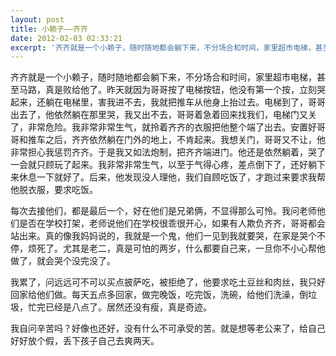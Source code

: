 ```yaml
---
layout: post
title: 小赖子——齐齐
date: 2012-02-03 02:33:21
excerpt: '齐齐就是一个小赖子，随时随地都会躺下来，不分场合和时间，家里超市电梯，甚至马路，真是败给他了。昨天就因为哥哥按了电梯按钮，他没有第一个按，立刻哭起来，还躺在电梯里，害我进不去，我就把推车从他身上抬过去'
---
```




齐齐就是一个小赖子，随时随地都会躺下来，不分场合和时间，家里超市电梯，甚至马路，真是败给他了。昨天就因为哥哥按了电梯按钮，他没有第一个按，立刻哭起来，还躺在电梯里，害我进不去，我就把推车从他身上抬过去。电梯到了，哥哥出去了，他依然躺在那里哭，我又出不去，哥哥着急着回来找我们，电梯门又关了，非常危险。我非常非常生气，就拎着齐齐的衣服把他整个端了出去。安置好哥哥和推车之后，齐齐依然躺在门外的地上，不肯起来。我想关门，哥哥又不让，他非常担心我惩罚齐齐。于是我又如法炮制，把齐齐端进门。他还是依然躺着，哭了一会就只顾玩了起来。我非常非常生气，以至于气得心疼，差点倒下了，还好躺下来休息一下就好了。后来，他发现没人理他，我们自顾吃饭了，才跑过来要求我帮他脱衣服，要求吃饭。


每次去接他们，都是最后一个，好在他们是兄弟俩，不显得那么可怜。我问老师他们是否在学校打架，老师说他们在学校很乖很开心，如果有人欺负齐齐，哥哥都会站出来。真的像我妈妈说的，我就是一个鬼，他们一见到我就要哭，在家是哭个不停，烦死了。尤其是老二，真是可怕的两岁，什么都要自己来，一旦你不小心帮他做了，就会哭个没完没了。


我累了，问远远可不可以买点披萨吃，被拒绝了，他要求吃土豆丝和肉丝，我只好回家给他们做。每天五点多回家，做完晚饭，吃完饭，洗碗，给他们洗澡，倒垃圾，忙完已经是八点了。居然还没有瘦，真是奇迹。

我自问辛苦吗？好像也还好，没有什么不可承受的苦。就是想等老公来了，给自己好好放个假，丢下孩子自己去爽两天。



